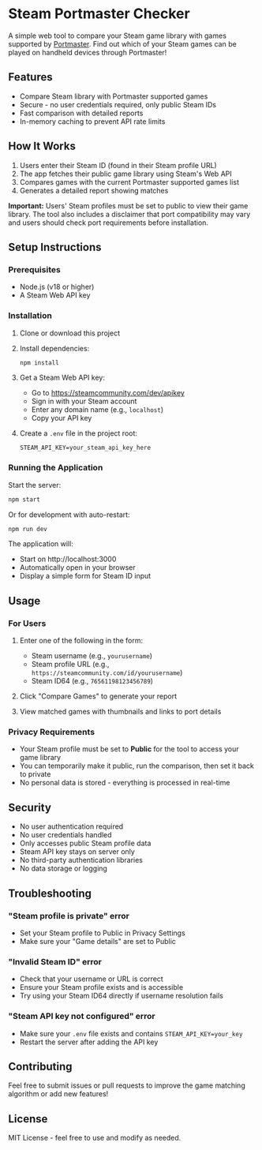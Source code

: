 # Steam Portmaster Checker

A simple web tool to compare your Steam game library with games supported by [Portmaster](https://portmaster.games/). Find out which of your Steam games can be played on handheld devices through Portmaster!

## Features

- Compare Steam library with Portmaster supported games
- Secure - no user credentials required, only public Steam IDs
- Fast comparison with detailed reports
- In-memory caching to prevent API rate limits

## How It Works

1. Users enter their Steam ID (found in their Steam profile URL)
2. The app fetches their public game library using Steam's Web API
3. Compares games with the current Portmaster supported games list
4. Generates a detailed report showing matches

**Important:** Users' Steam profiles must be set to public to view their game library. The tool also includes a disclaimer that port compatibility may vary and users should check port requirements before installation.

## Setup Instructions

### Prerequisites

- Node.js (v18 or higher)
- A Steam Web API key

### Installation

1. Clone or download this project
2. Install dependencies:
   ```bash
   npm install
   ```

3. Get a Steam Web API key:
   - Go to https://steamcommunity.com/dev/apikey
   - Sign in with your Steam account
   - Enter any domain name (e.g., `localhost`)
   - Copy your API key

4. Create a `.env` file in the project root:
   ```
   STEAM_API_KEY=your_steam_api_key_here
   ```

### Running the Application

Start the server:
```bash
npm start
```

Or for development with auto-restart:
```bash
npm run dev
```

The application will:
- Start on http://localhost:3000
- Automatically open in your browser
- Display a simple form for Steam ID input

## Usage

### For Users

1. Enter one of the following in the form:
   - Steam username (e.g., `yourusername`)
   - Steam profile URL (e.g., `https://steamcommunity.com/id/yourusername`)
   - Steam ID64 (e.g., `76561198123456789`)

2. Click "Compare Games" to generate your report

3. View matched games with thumbnails and links to port details

### Privacy Requirements

- Your Steam profile must be set to **Public** for the tool to access your game library
- You can temporarily make it public, run the comparison, then set it back to private
- No personal data is stored - everything is processed in real-time

## Security

- No user authentication required
- No user credentials handled
- Only accesses public Steam profile data
- Steam API key stays on server only
- No third-party authentication libraries
- No data storage or logging

## Troubleshooting

### "Steam profile is private" error
- Set your Steam profile to Public in Privacy Settings
- Make sure your "Game details" are set to Public

### "Invalid Steam ID" error
- Check that your username or URL is correct
- Ensure your Steam profile exists and is accessible
- Try using your Steam ID64 directly if username resolution fails

### "Steam API key not configured" error
- Make sure your `.env` file exists and contains `STEAM_API_KEY=your_key`
- Restart the server after adding the API key

## Contributing

Feel free to submit issues or pull requests to improve the game matching algorithm or add new features!

## License

MIT License - feel free to use and modify as needed.
